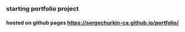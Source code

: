 ### starting portfolio project

#### hosted on github pages https://sergechurkin-ca.github.io/portfolio/
